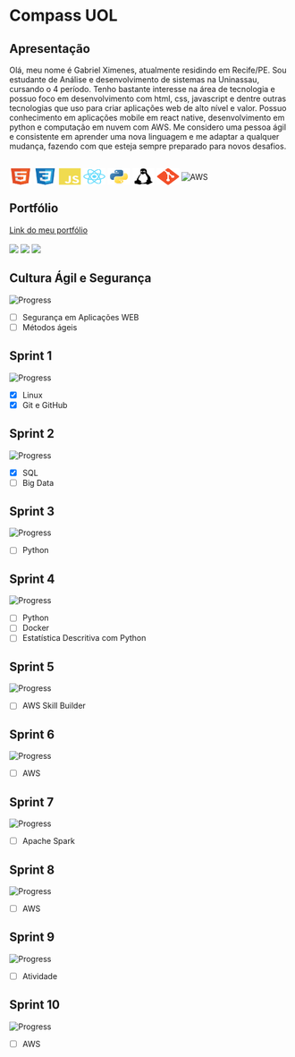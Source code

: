 # Compass UOL

## Apresentação

Olá, meu nome é Gabriel Ximenes, atualmente residindo em Recife/PE. Sou estudante de Análise e desenvolvimento de sistemas na Uninassau, cursando o 4 período. Tenho bastante interesse na área de tecnologia e possuo foco em desenvolvimento com html, css, javascript e dentre outras tecnologias que uso para criar aplicações web de alto nível e valor. Possuo conhecimento em aplicações mobile em react native, desenvolvimento em python e computação em nuvem com AWS. 
Me considero uma pessoa ágil e consistente em aprender uma nova linguagem e me adaptar a qualquer mudança, fazendo com que esteja sempre preparado para novos desafios.

<div style="display: inline_block"><br>
  <img align="center" alt="HTML" height="30" width="40" src="https://raw.githubusercontent.com/devicons/devicon/master/icons/html5/html5-original.svg">
  <img align="center" alt="CSS" height="30" width="40" src="https://raw.githubusercontent.com/devicons/devicon/master/icons/css3/css3-original.svg">
  <img align="center" alt="Js" height="30" width="40" src="https://raw.githubusercontent.com/devicons/devicon/master/icons/javascript/javascript-plain.svg">
  <img align="center" alt="REACT" height="30" width="40" src="https://raw.githubusercontent.com/devicons/devicon/master/icons/react/react-original.svg">
  <img align="center" alt="PYTHON" height="30" width="40" src="https://raw.githubusercontent.com/devicons/devicon/master/icons/python/python-original.svg">
  <img align="center" alt="LINUX" height="30" width="40" src="https://raw.githubusercontent.com/devicons/devicon/master/icons/linux/linux-plain.svg">
  <img align="center" alt="GIT" height="30" width="40" src="https://raw.githubusercontent.com/devicons/devicon/master/icons/git/git-plain.svg">
  <img align="center" alt="AWS" height="30" width="40" src="https://cdn.jsdelivr.net/gh/devicons/devicon/icons/amazonwebservices/amazonwebservices-plain-wordmark.svg" />
          
</div>

## Portfólio

[Link do meu portfólio](https://gabrielxbc00.github.io/)
<br>
<br>
<a href="https://instagram.com/gabrielximenes13" target="_blank"><img src="https://img.shields.io/badge/-Instagram-%23E4405F?style=for-the-badge&logo=instagram&logoColor=white" target="_blank"></a> 
  <a href = "mailto:ximenesbc2004@gmail.com"><img src="https://img.shields.io/badge/-Gmail-%23333?style=for-the-badge&logo=gmail&logoColor=white" target="_blank"></a>
  <a href="https://www.linkedin.com/in/gabriel-ximenes-69409b24b/" target="_blank"><img src="https://img.shields.io/badge/-LinkedIn-%230077B5?style=for-the-badge&logo=linkedin&logoColor=white" target="_blank"></a> 

## Cultura Ágil e Segurança

![Progress](https://progress-bar.dev/30/)

- [ ] Segurança em Aplicações WEB
- [ ] Métodos ágeis

## Sprint 1

![Progress](https://progress-bar.dev/100/)

- [x] Linux
- [x] Git e GitHub

## Sprint 2

![Progress](https://progress-bar.dev/50/)

- [x] SQL 
- [ ] Big Data 

## Sprint 3

![Progress](https://progress-bar.dev/0/)

- [ ] Python

## Sprint 4

![Progress](https://progress-bar.dev/0/)

- [ ] Python 
- [ ] Docker
- [ ] Estatística Descritiva com Python

## Sprint 5

![Progress](https://progress-bar.dev/0/)

- [ ] AWS Skill Builder

## Sprint 6

![Progress](https://progress-bar.dev/0/)

- [ ] AWS

## Sprint 7

![Progress](https://progress-bar.dev/0/)

- [ ] Apache Spark

## Sprint 8

![Progress](https://progress-bar.dev/0/)

- [ ] AWS

## Sprint 9

![Progress](https://progress-bar.dev/0/)

 - [ ] Atividade

## Sprint 10

![Progress](https://progress-bar.dev/0/)

- [ ] AWS

